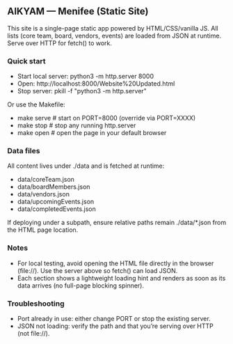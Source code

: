 ## AIKYAM — Menifee (Static Site)

This site is a single-page static app powered by HTML/CSS/vanilla JS. All lists (core team, board, vendors, events) are loaded from JSON at runtime. Serve over HTTP for fetch() to work.

### Quick start
- Start local server: python3 -m http.server 8000
- Open: http://localhost:8000/Website%20Updated.html
- Stop server: pkill -f "python3 -m http.server"

Or use the Makefile:
- make serve        # start on PORT=8000 (override via PORT=XXXX)
- make stop         # stop any running http.server
- make open         # open the page in your default browser

### Data files
All content lives under ./data and is fetched at runtime:
- data/coreTeam.json
- data/boardMembers.json
- data/vendors.json
- data/upcomingEvents.json
- data/completedEvents.json

If deploying under a subpath, ensure relative paths remain ./data/*.json from the HTML page location.

### Notes
- For local testing, avoid opening the HTML file directly in the browser (file://). Use the server above so fetch() can load JSON.
- Each section shows a lightweight loading hint and renders as soon as its data arrives (no full-page blocking spinner).

### Troubleshooting
- Port already in use: either change PORT or stop the existing server.
- JSON not loading: verify the path and that you’re serving over HTTP (not file://).
